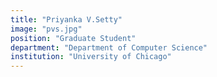 ```yaml
---
title: "Priyanka V.Setty"
image: "pvs.jpg"
position: "Graduate Student"
department: "Department of Computer Science"
institution: "University of Chicago"
---
```

